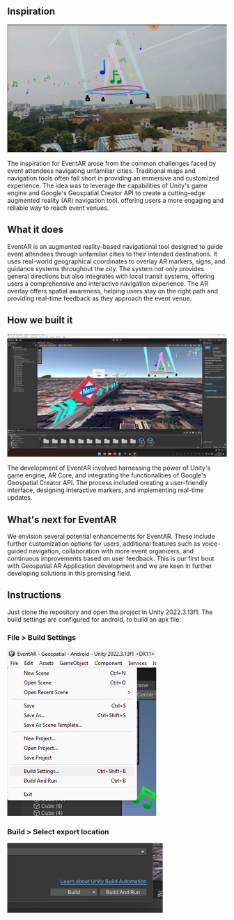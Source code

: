 ## Inspiration
![Alt text](https://raw.githubusercontent.com/cenentury0941/Pictures/main/eventar04.png)

The inspiration for EventAR arose from the common challenges faced by event attendees navigating unfamiliar cities. Traditional maps and navigation tools often fall short in providing an immersive and customized experience. The idea was to leverage the capabilities of Unity's game engine and Google's Geospatial Creator API to create a cutting-edge augmented reality (AR) navigation tool, offering users a more engaging and reliable way to reach event venues.

## What it does
EventAR is an augmented reality-based navigational tool designed to guide event attendees through unfamiliar cities to their intended destinations. It uses real-world geographical coordinates to overlay AR markers, signs, and guidance systems throughout the city. The system not only provides general directions but also integrates with local transit systems, offering users a comprehensive and interactive navigation experience. The AR overlay offers spatial awareness, helping users stay on the right path and providing real-time feedback as they approach the event venue.

## How we built it
![Alt text](https://raw.githubusercontent.com/cenentury0941/Pictures/main/eventar01.png)

The development of EventAR involved harnessing the power of Unity's game engine, AR Core, and integrating the functionalities of Google's Geospatial Creator API. The process included creating a user-friendly interface, designing interactive markers, and implementing real-time updates. 

## What's next for EventAR
We envision several potential enhancements for EventAR. These include further customization options for users, additional features such as voice-guided navigation, collaboration with more event organizers, and continuous improvements based on user feedback. 
This is our first bout with Geospatial AR Application development and we are keen in further developing solutions in this promising field.

## Instructions
Just clone the repository and open the project in Unity 2022.3.13f1.
The build settings are configured for android, to build an apk file:

### File > Build Settings
![Alt text](https://raw.githubusercontent.com/cenentury0941/Pictures/main/file.png)

### Build > Select export location

![Alt text](https://raw.githubusercontent.com/cenentury0941/Pictures/main/build.png)

